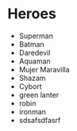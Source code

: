 # Heroes

* Superman
* Batman
* Daredevil
* Aquaman
* Mujer Maravilla
* Shazam
* Cybort 
* green lanter
* robin
* ironman
* sdsafsdfasrf